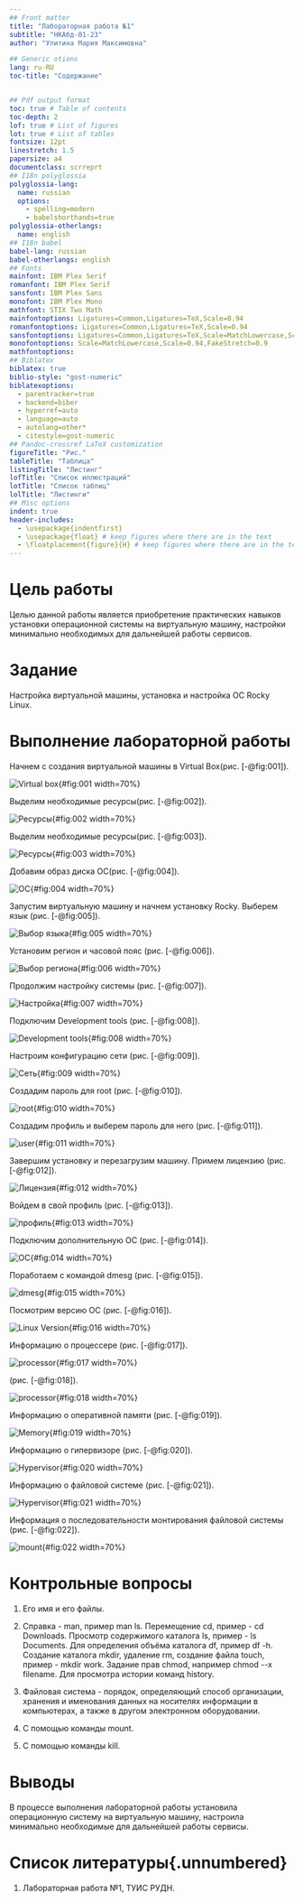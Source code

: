 ```yaml
---
## Front matter
title: "Лабораторная работа №1"
subtitle: "НКАбд-01-23"
author: "Улитина Мария Максимовна"

## Generic otions
lang: ru-RU
toc-title: "Содержание"


## Pdf output format
toc: true # Table of contents
toc-depth: 2
lof: true # List of figures
lot: true # List of tables
fontsize: 12pt
linestretch: 1.5
papersize: a4
documentclass: scrreprt
## I18n polyglossia
polyglossia-lang:
  name: russian
  options:
	- spelling=modern
	- babelshorthands=true
polyglossia-otherlangs:
  name: english
## I18n babel
babel-lang: russian
babel-otherlangs: english
## Fonts
mainfont: IBM Plex Serif
romanfont: IBM Plex Serif
sansfont: IBM Plex Sans
monofont: IBM Plex Mono
mathfont: STIX Two Math
mainfontoptions: Ligatures=Common,Ligatures=TeX,Scale=0.94
romanfontoptions: Ligatures=Common,Ligatures=TeX,Scale=0.94
sansfontoptions: Ligatures=Common,Ligatures=TeX,Scale=MatchLowercase,Scale=0.94
monofontoptions: Scale=MatchLowercase,Scale=0.94,FakeStretch=0.9
mathfontoptions:
## Biblatex
biblatex: true
biblio-style: "gost-numeric"
biblatexoptions:
  - parentracker=true
  - backend=biber
  - hyperref=auto
  - language=auto
  - autolang=other*
  - citestyle=gost-numeric
## Pandoc-crossref LaTeX customization
figureTitle: "Рис."
tableTitle: "Таблица"
listingTitle: "Листинг"
lofTitle: "Список иллюстраций"
lotTitle: "Список таблиц"
lolTitle: "Листинги"
## Misc options
indent: true
header-includes:
  - \usepackage{indentfirst}
  - \usepackage{float} # keep figures where there are in the text
  - \floatplacement{figure}{H} # keep figures where there are in the text
---
```


# Цель работы

Целью данной работы является приобретение практических навыков
установки операционной системы на виртуальную машину, настройки минимально необходимых для дальнейшей работы сервисов.


# Задание

Настройка виртуальной машины, установка и настройка ОС Rocky Linux.


# Выполнение лабораторной работы

Начнем с создания виртуальной машины в Virtual Box(рис. [-@fig:001]).

![Virtual box](image/1.PNG){#fig:001 width=70%}

Выделим необходимые ресурсы(рис. [-@fig:002]).

![Ресурсы](image/2.PNG){#fig:002 width=70%}

Выделим необходимые ресурсы(рис. [-@fig:003]).

![Ресурсы](image/3.PNG){#fig:003 width=70%}

Добавим образ диска ОС(рис. [-@fig:004]).

![ОС](image/4.PNG){#fig:004 width=70%}

Запустим виртуальную машину и начнем установку Rocky. Выберем язык (рис. [-@fig:005]).

![Выбор языка](image/5.PNG){#fig:005 width=70%}

Установим регион и часовой пояс (рис. [-@fig:006]).

![Выбор региона](image/6.PNG){#fig:006 width=70%}

Продолжим настройку системы (рис. [-@fig:007]).

![Настройка](image/7.PNG){#fig:007 width=70%}

Подключим Development tools (рис. [-@fig:008]).

![Development tools](image/8.PNG){#fig:008 width=70%}

Настроим конфигурацию сети (рис. [-@fig:009]).

![Сеть](image/9.PNG){#fig:009 width=70%}

Создадим пароль для root (рис. [-@fig:010]).

![root](image/10.PNG){#fig:010 width=70%}

Создадим профиль и выберем пароль для него (рис. [-@fig:011]).

![user](image/11.PNG){#fig:011 width=70%}

Завершим установку и перезагрузим машину. Примем лицензию (рис. [-@fig:012]).

![Лицензия](image/12.PNG){#fig:012 width=70%}

Войдем в свой профиль (рис. [-@fig:013]).

![профиль](image/13.PNG){#fig:013 width=70%}

Подключим дополнительную ОС (рис. [-@fig:014]).

![ОС](image/14.PNG){#fig:014 width=70%}


Поработаем с командой dmesg (рис. [-@fig:015]).

![dmesg](image/15.PNG){#fig:015 width=70%}

Посмотрим версию ОС (рис. [-@fig:016]).

![Linux Version](image/16.PNG){#fig:016 width=70%}

Информацию о процессере (рис. [-@fig:017]).

![processor](image/17.PNG){#fig:017 width=70%}

 (рис. [-@fig:018]).

![processor](image/18.PNG){#fig:018 width=70%}

Информацию о оперативной памяти (рис. [-@fig:019]).

![Memory](image/19.PNG){#fig:019 width=70%}

Информацию о гипервизоре (рис. [-@fig:020]).

![Hypervisor](image/20.PNG){#fig:020 width=70%}

Информацию о файловой системе (рис. [-@fig:021]).

![Hypervisor](image/21.PNG){#fig:021 width=70%}

Информация о последовательности монтирования файловой системы (рис. [-@fig:022]).

![mount](image/22.PNG){#fig:022 width=70%}


# Контрольные вопросы

1. Его имя и его файлы.

2. Справка - man, пример man ls. Перемещение cd, пример - cd Downloads. Просмотр содержимого каталога ls, пример - ls Documents. Для определения объёма каталога df, пример df -h. Создание каталога mkdir, удаление rm, создание файла touch, пример - mkdir work. Задание прав chmod, например chmod --x filename. Для просмотра истории команд history.

3. Файловая система - порядок, определяющий способ организации, хранения и именования данных на носителях информации в компьютерах, а также в другом электронном оборудовании.

4. С помощью команды mount.

5. С помощью команды kill.


# Выводы

В процессе выполнения лабораторной работы установила операционную систему на виртуальную машину, настроила минимально необходимые для дальнейшей работы сервисы.

# Список литературы{.unnumbered}

1. Лабораторная работа №1, ТУИС РУДН.

